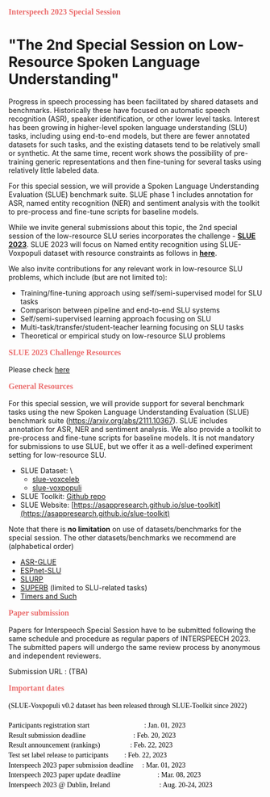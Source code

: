 
<p style="font: 16px Monaco; margin-left:0em; color:#eb6e6e;">
<b>Interspeech 2023 Special Session</b></p>

# "The 2nd Special Session on Low-Resource Spoken Language Understanding"

Progress in speech processing has been facilitated by shared datasets and benchmarks. Historically these have focused on automatic speech recognition (ASR), speaker identification, or other lower level tasks. Interest has been growing in higher-level spoken language understanding (SLU) tasks, including using end-to-end models, but there are fewer annotated datasets for such tasks, and the existing datasets tend to be relatively small or synthetic. At the same time, recent work shows the possibility of pre-training generic representations and then fine-tuning for several tasks using relatively little labeled data.

For this special session, we will provide a Spoken Language Understanding Evaluation (SLUE) benchmark suite. SLUE phase 1 includes annotation for ASR, named entity recognition (NER) and sentiment analysis with the toolkit to pre-process and fine-tune scripts for baseline models.

While we invite general submissions about this topic, the 2nd special session of the low-resource SLU series incorporates the challenge - [<b>SLUE 2023</b>](./interspeech2023_task_track.md). SLUE 2023 will focus on Named entity recognition using SLUE-Voxpopuli dataset with resource constraints as follows in [<b>here</b>](./interspeech2023_task_track.md).

We also invite contributions for any relevant work in low-resource SLU problems, which include (but are not limited to):

- Training/fine-tuning approach using self/semi-supervised model for SLU tasks
- Comparison between pipeline and end-to-end SLU systems
- Self/semi-supervised learning approach focusing on SLU
- Multi-task/transfer/student-teacher learning focusing on SLU tasks
- Theoretical or empirical study on low-resource SLU problems


<p style="font: 16px Monaco; margin-left:0em; color:#eb6e6e;">
<b> SLUE 2023 Challenge Resources
</b></p>
<p>

Please check [here](./interspeech2023_task_track.md)

</p>




<p style="font: 16px Monaco; margin-left:0em; color:#eb6e6e;">
<b>General Resources
</b></p>

For this special session, we will provide support for several benchmark tasks using the new Spoken Language Understanding Evaluation (SLUE) benchmark suite (https://arxiv.org/abs/2111.10367). SLUE includes annotation for ASR, NER and sentiment analysis. We also provide a toolkit to pre-process and fine-tune scripts for baseline models. It is not mandatory for submissions to use SLUE, but we offer it as a well-defined experiment setting for low-resource SLU.

- SLUE Dataset: \
    - [slue-voxceleb](https://papers-slue.awsdev.asapp.com/slue-voxceleb_blind.tar.gz)
    - [slue-voxpopuli](https://papers-slue.awsdev.asapp.com/slue-voxpopuli_blind.tar.gz)
- SLUE Toolkit: [Github repo](https://github.com/asappresearch/slue-toolkit)
- SLUE Website: [https://asappresearch.github.io/slue-toolkit](https://asappresearch.github.io/slue-toolkit)

Note that there is **no limitation** on use of datasets/benchmarks for the special session. The other datasets/benchmarks we recommend are (alphabetical order)

- [ASR-GLUE](https://arxiv.org/abs/2108.13048)
- [ESPnet-SLU](https://arxiv.org/pdf/2111.14706.pdf)
- [SLURP](https://arxiv.org/abs/2011.13205)
- [SUPERB](http://superbbenchmark.org) (limited to SLU-related tasks)
- [Timers and Such](https://arxiv.org/abs/2104.01604)

<p style="font: 16px Monaco; margin-left:0em; color:#eb6e6e;">
<b>Paper submission
</b></p>

Papers for Interspeech Special Session have to be submitted following the same schedule and procedure as regular papers of INTERSPEECH 2023. The submitted papers will undergo the same review process by anonymous and independent reviewers.

Submission URL : (TBA)

<p style="font: 16px Monaco; margin-left:0em; color:#eb6e6e;">
<b>Important dates
</b></p>

<p style="font: 14px Monaco; margin-left:0em; color:black;line-height:1.4">
(SLUE-Voxpopuli v0.2 dataset has been released through SLUE-Toolkit since 2022) <br><br>
Participants registration start &emsp;&emsp;&emsp;&emsp;&emsp;&emsp;&nbsp;&nbsp;&nbsp;&nbsp;&nbsp; : Jan. 01, 2023<br>
Result submission deadline &emsp;&emsp;&emsp;&nbsp;&nbsp;&nbsp;&nbsp;&nbsp;&nbsp;&nbsp;&nbsp;&nbsp;&nbsp;&nbsp;&nbsp;&nbsp;&nbsp;: Feb. 20, 2023<br>
Result announcement (rankings) &emsp;&nbsp;&nbsp;&nbsp;&nbsp;&nbsp;&nbsp;&nbsp;&nbsp;&nbsp;&nbsp;&nbsp; : Feb. 22, 2023<br>
Test set label release to participants &emsp;&nbsp;&nbsp;&nbsp;&nbsp;: Feb. 22, 2023<br>
Interspeech 2023 paper submission deadline &emsp;: Mar. 01, 2023<br>
Interspeech 2023 paper update deadline &emsp;&emsp;&emsp;&emsp;&emsp;: Mar. 08, 2023<br>
Interspeech 2023 @ Dublin, Ireland &emsp;&emsp;&emsp;&emsp;&emsp;&emsp;&nbsp;&nbsp;&nbsp;: Aug. 20-24, 2023
</p>

<br><br><br><br><br><br>
